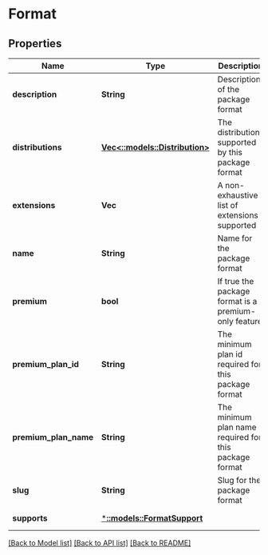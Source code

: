# Format

## Properties
Name | Type | Description | Notes
------------ | ------------- | ------------- | -------------
**description** | **String** | Description of the package format | [default to null]
**distributions** | [**Vec<::models::Distribution>**](Distribution.md) | The distributions supported by this package format | [optional] [default to null]
**extensions** | **Vec<String>** | A non-exhaustive list of extensions supported | [default to null]
**name** | **String** | Name for the package format | [default to null]
**premium** | **bool** | If true the package format is a premium-only feature | [default to null]
**premium_plan_id** | **String** | The minimum plan id required for this package format | [optional] [default to null]
**premium_plan_name** | **String** | The minimum plan name required for this package format | [optional] [default to null]
**slug** | **String** | Slug for the package format | [default to null]
**supports** | [***::models::FormatSupport**](FormatSupport.md) |  | [default to null]

[[Back to Model list]](../README.md#documentation-for-models) [[Back to API list]](../README.md#documentation-for-api-endpoints) [[Back to README]](../README.md)


